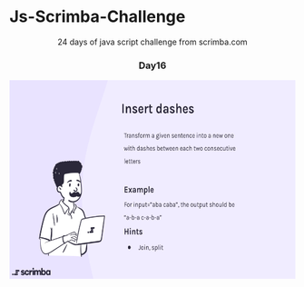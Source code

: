 
  # Js-Scrimba-Challenge
<p align="center">
24 days of java script challenge from scrimba.com
  </p>
<h3 align="center">
 Day16
  </h3>
<p align="center">
<img src="./Day16.png" width="600" height="350">
  </p>
